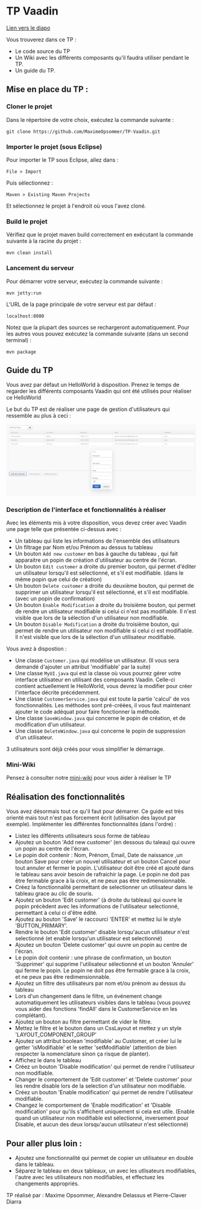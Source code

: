 # TP Vaadin


[Lien vers le diapo](https://docs.google.com/presentation/d/1maZxeP5xKTTBtN_I6FAkEYrCPSAE38AJUFEvYUx-yNU/edit#slide=id.g2930d59c00_0_0)


Vous trouverez dans ce TP :

- Le code source du TP
- Un Wiki avec les différents composants qu'il faudra utiliser pendant le TP.
- Un guide du TP.

## Mise en place du TP :

### Cloner le projet

Dans le répertoire de votre choix, exécutez la commande suivante :

	git clone https://github.com/MaximeOpsommer/TP-Vaadin.git

### Importer le projet (sous Eclipse)

Pour importer le TP sous Eclipse, allez dans :

	File > Import

Puis sélectionnez :

	Maven > Existing Maven Projects

Et sélectionnez le projet à l'endroit où vous l'avez cloné.

### Build le projet

Vérifiez que le projet maven build correctement en exécutant la commande suivante à la racine du projet :

	mvn clean install
	
### Lancement du serveur

Pour démarrer votre serveur, exécutez la commande suivante :

	mvn jetty:run

L'URL de la page principale de votre serveur est par défaut :

	localhost:8080

Notez que la plupart des sources se rechargeront automatiquement.
Pour les autres vous pouvez exécutez la commande suivante (dans un second terminal) :

	mvn package

## Guide du TP

Vous avez par défaut un HelloWorld à disposition.
Prenez le temps de regarder les différents composants Vaadin qui ont été utilisés pour réaliser ce HelloWorld

Le but du TP est de réaliser une page de gestion d'utilisateurs qui ressemble au plus à ceci :

![alt text](https://github.com/MaximeOpsommer/TP-Vaadin/blob/master/apercu_final.png "Aperçu du TP à réaliser")

### Description de l'interface et fonctionnalités à réaliser

Avec les éléments mis à votre disposition, vous devez créer avec Vaadin une page telle que présentée ci-dessus avec :
- Un tableau qui liste les informations de l'ensemble des utilisateurs
- Un filtrage par Nom et/ou Prénom au dessus tu tableau
- Un bouton `Add new customer` en bas à gauche du tableau , qui fait apparaitre un popin de création d'utilisateur au centre de l'écran.
- Un bouton `Edit customer` a droite du premier bouton, qui permet d'éditer un utilisateur lorsqu'il est sélectionné, et s'il est modifiable. (dans le même popin que celui de création)
- Un bouton `Delete customer` a droite du deuxième bouton, qui permet de supprimer un utilisateur lorsqu'il est sélectionné, et s'il est modifiable. (avec un popin de confirmation)
- Un bouton `Enable Modification` a droite du troisième bouton, qui permet de rendre un utilisateur modifiable si celui ci n'est pas modifiable. Il n'est visible que lors de la sélection d'un utilisateur non modifiable.
- Un bouton `Disable Modification` a droite du troisième bouton, qui permet de rendre un utilisateur non modifiable si celui ci est modifiable. Il n'est visible que lors de la sélection d'un utilisateur modifiable.

Vous avez à dispostion :
- Une classe `Customer.java` qui modélise un utilisateur. (Il vous sera demandé d'ajouter un attribut 'modifiable' par la suite)
- Une classe `MyUI.java` qui est la classe où vous pourrez gérer votre interface utilisateur en utilisant des composants Vaadin. Celle-ci contient actuellement le HelloWorld, vous devrez la modifier pour créer l'interface décrite précédemment.
- Une classe `CustomerService.java` qui est toute la partie 'calcul' de vos fonctionnalités. Les méthodes sont pré-créées, il vous faut maintenant ajouter le code adéquat pour faire fonctionner la méthode.
- Une classe `SaveWindow.java` qui concerne le popin de création, et de modification d'un utilisateur.
- Une classe `DeleteWindow.java` qui concerne le popin de suppression d'un utilisateur.

3 utilisateurs sont déjà créés pour vous simplifier le démarrage.


### Mini-Wiki

Pensez à consulter notre [mini-wiki](https://github.com/MaximeOpsommer/TP-Vaadin/wiki) pour vous aider à réaliser le TP


## Réalisation des fonctionnalités

Vous avez désormais tout ce qu'il faut pour démarrer.
Ce guide est très orienté mais tout n'est pas forcement écrit (utilisation des layout par exemple).
Implémenter les différentes fonctionnalités (dans l'ordre) :

- Listez les différents utilisateurs sous forme de tableau
- Ajoutez un bouton 'Add new customer' (en dessous du taleau) qui ouvre un popin au centre de l'écran.
- Le popin doit contenir : Nom, Prénom, Email, Date de naissance ,un bouton Save pour créer un nouvel utilisateur et un bouton Cancel pour tout annuler et fermer le popin. L'utilisateur doit être créé et ajouté dans le tableau sans avoir besoin de rafraichir la page. Le popin ne doit pas être fermable grace à la croix, et ne peux pas être redimensionnable.
- Créez la fonctionnalité permettant de selectionner un utilisateur dans le tableau grace au clic de souris.
- Ajoutez un bouton 'Edit customer' (à droite du tableau) qui ouvre le popin précèdent avec les informations de l'utilisateur selectionné, permettant à celui ci d'être édité.
- Ajoutez au bouton 'Save' le raccourci 'ENTER' et mettez lui le style 'BUTTON_PRIMARY'.
- Rendre le bouton 'Edit customer' disable lorsqu'aucun utilisateur n'est selectionné (et enable lorsqu'un utilisateur est selectionné)
- Ajoutez un bouton 'Delete customer' qui ouvre un popin au centre de l'écran.
- Le popin doit contenir : une phrase de confirmation, un bouton 'Supprimer' qui supprime l'utilisateur sélectionné et un bouton 'Annuler' qui ferme le popin. Le popin ne doit pas être fermable grace à la croix, et ne peux pas être redimensionnable.
- Ajoutez un filtre des utilisateurs par nom et/ou prénom au dessus du tableau
- Lors d'un changement dans le filtre, un événement change automatiquement les utilisateurs visibles dans le tableau (vous pouvez vous aider des fonctions 'findAll' dans le CustomerService en les complétant).
- Ajoutez un bouton au filtre permettant de vider le filtre.
- Mettez le filtre et le bouton dans un CssLayout et mettez y un style 'LAYOUT_COMPONENT_GROUP'
- Ajoutez un attribut boolean 'modifiable' au Customer, et créer lui le getter 'isModifiable' et le setter 'setModifiable' (attention de bien respecter la nomenclature sinon ça risque de planter).
- Affichez le dans le tableau
- Créez un bouton 'Disable modification' qui permet de rendre l'utilisateur non modifiable.
- Changer le comportement de 'Edit customer' et 'Delete customer' pour les rendre disable lors de la selection d'un utilisateur non modifiable.
- Créez un bouton 'Enable modification' qui permet de rendre l'utilisateur modifiable.
- Changez le comportement de 'Enable modification' et 'Disable modification' pour qu'ils s'affichent uniquement si cela est utile. (Enable quand un utilisateur non modifiable est sélectionné, inversement pour Disable, et aucun des deux lorsqu'aucun utilisateur n'est sélectionné)

Pour aller plus loin :
----------------------

- Ajoutez une fonctionnalité qui permet de copier un utilisateur en double dans le tableau.
- Séparez le tableau en deux tableaux, un avec les utlisateurs modifiables, l'autre avec les utilisateurs non modifiables, et effectuez les changements appropriés.

TP réalisé par : Maxime Opsommer, Alexandre Delassus et Pierre-Claver Diarra

